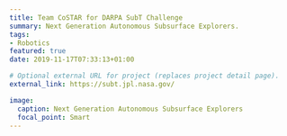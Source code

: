 ```yaml
---
title: Team CoSTAR for DARPA SubT Challenge
summary: Next Generation Autonomous Subsurface Explorers.
tags:
- Robotics
featured: true
date: 2019-11-17T07:33:13+01:00

# Optional external URL for project (replaces project detail page).
external_link: https://subt.jpl.nasa.gov/

image:
  caption: Next Generation Autonomous Subsurface Explorers
  focal_point: Smart
---
```

